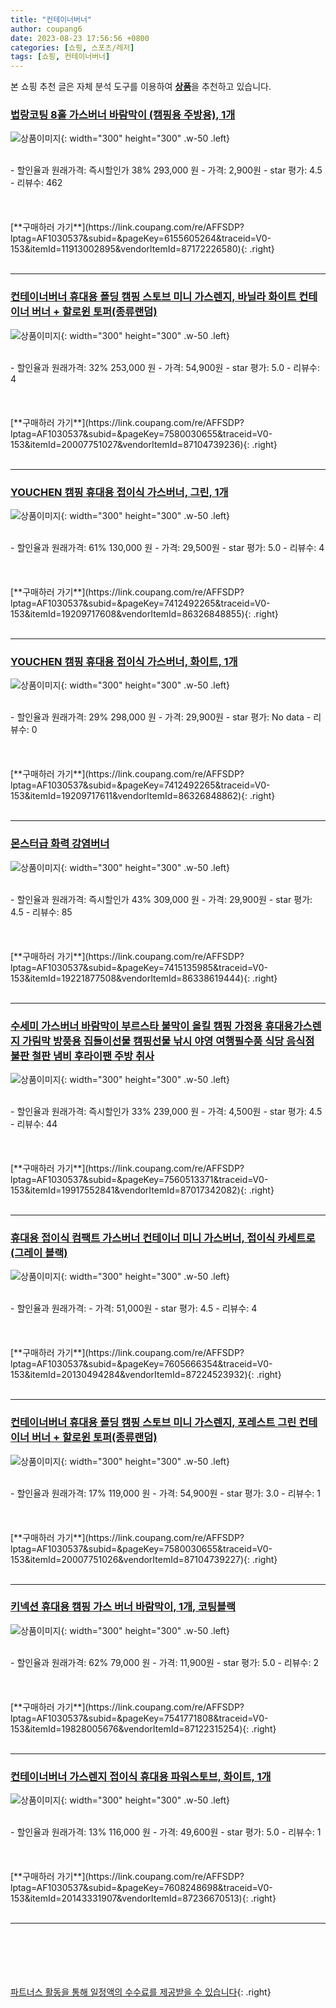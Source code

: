 ```yaml
---
title: "컨테이너버너"
author: coupang6
date: 2023-08-23 17:56:56 +0800
categories: [쇼핑, 스포츠/레저]
tags: [쇼핑, 컨테이너버너]
---
```


본 쇼핑 추천 글은 자체 분석 도구를 이용하여 [**상품**](https://link.coupang.com/a/bao1ui)을 추천하고 있습니다.

### [법랑코팅 8홀 가스버너 바람막이 (캠핑용 주방용), 1개](https://link.coupang.com/re/AFFSDP?lptag=AF1030537&subid=&pageKey=6155605264&traceid=V0-153&itemId=11913002895&vendorItemId=87172226580)

![상품이미지](https://thumbnail9.coupangcdn.com/thumbnails/remote/230x230ex/image/vendor_inventory/f79c/d4b847f830b55a3b64adf1777478ca16be14afcd838813933dc061af3426.png){: width="300" height="300" .w-50 .left}


<br>
- 할인율과 원래가격: 즉시할인가 38%  293,000   원
- 가격: 2,900원
- star 평가: 4.5
- 리뷰수: 462
<br>
<br>
<br>
<br>
[**구매하러 가기**](https://link.coupang.com/re/AFFSDP?lptag=AF1030537&subid=&pageKey=6155605264&traceid=V0-153&itemId=11913002895&vendorItemId=87172226580){: .right}
<br>
<br>

---

### [컨테이너버너 휴대용 폴딩 캠핑 스토브 미니 가스렌지, 바닐라 화이트 컨테이너 버너 + 할로윈 토퍼(종류랜덤)](https://link.coupang.com/re/AFFSDP?lptag=AF1030537&subid=&pageKey=7580030655&traceid=V0-153&itemId=20007751027&vendorItemId=87104739236)

![상품이미지](https://thumbnail10.coupangcdn.com/thumbnails/remote/230x230ex/image/vendor_inventory/d7fa/4b53c3f1a95930c805dc49d5dde31b0cdea6f8e6d3047b4b2b9f95b8fd01.png){: width="300" height="300" .w-50 .left}


<br>
- 할인율과 원래가격: 32%  253,000   원
- 가격: 54,900원
- star 평가: 5.0
- 리뷰수: 4
<br>
<br>
<br>
<br>
[**구매하러 가기**](https://link.coupang.com/re/AFFSDP?lptag=AF1030537&subid=&pageKey=7580030655&traceid=V0-153&itemId=20007751027&vendorItemId=87104739236){: .right}
<br>
<br>

---

### [YOUCHEN 캠핑 휴대용 접이식 가스버너, 그린, 1개](https://link.coupang.com/re/AFFSDP?lptag=AF1030537&subid=&pageKey=7412492265&traceid=V0-153&itemId=19209717608&vendorItemId=86326848855)

![상품이미지](https://thumbnail10.coupangcdn.com/thumbnails/remote/230x230ex/image/vendor_inventory/0c3f/629dec4e6289e528d13a4c568cd0d49fb6def36ec9ca1082d4a2b17ccd94.jpg){: width="300" height="300" .w-50 .left}


<br>
- 할인율과 원래가격: 61%  130,000   원
- 가격: 29,500원
- star 평가: 5.0
- 리뷰수: 4
<br>
<br>
<br>
<br>
[**구매하러 가기**](https://link.coupang.com/re/AFFSDP?lptag=AF1030537&subid=&pageKey=7412492265&traceid=V0-153&itemId=19209717608&vendorItemId=86326848855){: .right}
<br>
<br>

---

### [YOUCHEN 캠핑 휴대용 접이식 가스버너, 화이트, 1개](https://link.coupang.com/re/AFFSDP?lptag=AF1030537&subid=&pageKey=7412492265&traceid=V0-153&itemId=19209717611&vendorItemId=86326848862)

![상품이미지](https://thumbnail7.coupangcdn.com/thumbnails/remote/230x230ex/image/vendor_inventory/5d4d/c3924989122c192c185f22e335f115a2c6400ab41f15ab3510a00111f2ba.jpg){: width="300" height="300" .w-50 .left}


<br>
- 할인율과 원래가격: 29%  298,000   원
- 가격: 29,900원
- star 평가: No data
- 리뷰수: 0
<br>
<br>
<br>
<br>
[**구매하러 가기**](https://link.coupang.com/re/AFFSDP?lptag=AF1030537&subid=&pageKey=7412492265&traceid=V0-153&itemId=19209717611&vendorItemId=86326848862){: .right}
<br>
<br>

---

### [몬스터급 화력 강염버너](https://link.coupang.com/re/AFFSDP?lptag=AF1030537&subid=&pageKey=7415135985&traceid=V0-153&itemId=19221877508&vendorItemId=86338619444)

![상품이미지](https://thumbnail7.coupangcdn.com/thumbnails/remote/230x230ex/image/vendor_inventory/9d1a/81790b5ebcdc31cdf6cace5f5280bd1401dee7ffa475482652e510d3d423.jpg){: width="300" height="300" .w-50 .left}


<br>
- 할인율과 원래가격: 즉시할인가 43%  309,000   원
- 가격: 29,900원
- star 평가: 4.5
- 리뷰수: 85
<br>
<br>
<br>
<br>
[**구매하러 가기**](https://link.coupang.com/re/AFFSDP?lptag=AF1030537&subid=&pageKey=7415135985&traceid=V0-153&itemId=19221877508&vendorItemId=86338619444){: .right}
<br>
<br>

---

### [수세미 가스버너 바람막이 부르스타 불막이 올킬 캠핑 가정용 휴대용가스렌지 가림막 방풍용 집들이선물 캠핑선물 낚시 야영 여행필수품 식당 음식점 불판 철판 냄비 후라이팬 주방 취사](https://link.coupang.com/re/AFFSDP?lptag=AF1030537&subid=&pageKey=7560513371&traceid=V0-153&itemId=19917552841&vendorItemId=87017342082)

![상품이미지](https://thumbnail6.coupangcdn.com/thumbnails/remote/230x230ex/image/vendor_inventory/4aeb/0b06fbfe856bd558ac1541c5a2ab043f9a9b818231e719462f97d3d2205b.jpg){: width="300" height="300" .w-50 .left}


<br>
- 할인율과 원래가격: 즉시할인가 33%  239,000   원
- 가격: 4,500원
- star 평가: 4.5
- 리뷰수: 44
<br>
<br>
<br>
<br>
[**구매하러 가기**](https://link.coupang.com/re/AFFSDP?lptag=AF1030537&subid=&pageKey=7560513371&traceid=V0-153&itemId=19917552841&vendorItemId=87017342082){: .right}
<br>
<br>

---

### [휴대용 접이식 컴팩트 가스버너 컨테이너 미니 가스버너, 접이식 카세트로(그레이 블랙)](https://link.coupang.com/re/AFFSDP?lptag=AF1030537&subid=&pageKey=7605666354&traceid=V0-153&itemId=20130494284&vendorItemId=87224523932)

![상품이미지](https://thumbnail8.coupangcdn.com/thumbnails/remote/230x230ex/image/vendor_inventory/9c33/c49d23ef5a763484bfbc40de86d24e5227dd8be6e5585bd398e994b59e41.png){: width="300" height="300" .w-50 .left}


<br>
- 할인율과 원래가격: 
- 가격: 51,000원
- star 평가: 4.5
- 리뷰수: 4
<br>
<br>
<br>
<br>
[**구매하러 가기**](https://link.coupang.com/re/AFFSDP?lptag=AF1030537&subid=&pageKey=7605666354&traceid=V0-153&itemId=20130494284&vendorItemId=87224523932){: .right}
<br>
<br>

---

### [컨테이너버너 휴대용 폴딩 캠핑 스토브 미니 가스렌지, 포레스트 그린 컨테이너 버너 + 할로윈 토퍼(종류랜덤)](https://link.coupang.com/re/AFFSDP?lptag=AF1030537&subid=&pageKey=7580030655&traceid=V0-153&itemId=20007751026&vendorItemId=87104739227)

![상품이미지](https://thumbnail10.coupangcdn.com/thumbnails/remote/230x230ex/image/vendor_inventory/d7fa/4b53c3f1a95930c805dc49d5dde31b0cdea6f8e6d3047b4b2b9f95b8fd01.png){: width="300" height="300" .w-50 .left}


<br>
- 할인율과 원래가격: 17%  119,000   원
- 가격: 54,900원
- star 평가: 3.0
- 리뷰수: 1
<br>
<br>
<br>
<br>
[**구매하러 가기**](https://link.coupang.com/re/AFFSDP?lptag=AF1030537&subid=&pageKey=7580030655&traceid=V0-153&itemId=20007751026&vendorItemId=87104739227){: .right}
<br>
<br>

---

### [키넥션 휴대용 캠핑 가스 버너 바람막이, 1개, 코팅블랙](https://link.coupang.com/re/AFFSDP?lptag=AF1030537&subid=&pageKey=7541771808&traceid=V0-153&itemId=19828005676&vendorItemId=87122315254)

![상품이미지](https://thumbnail10.coupangcdn.com/thumbnails/remote/230x230ex/image/vendor_inventory/a14f/ee0ebb648d03d3288c461dffd2999bb5b496a7f12ce17f49679579b1d40a.png){: width="300" height="300" .w-50 .left}


<br>
- 할인율과 원래가격: 62%  79,000   원
- 가격: 11,900원
- star 평가: 5.0
- 리뷰수: 2
<br>
<br>
<br>
<br>
[**구매하러 가기**](https://link.coupang.com/re/AFFSDP?lptag=AF1030537&subid=&pageKey=7541771808&traceid=V0-153&itemId=19828005676&vendorItemId=87122315254){: .right}
<br>
<br>

---

### [컨테이너버너 가스렌지 접이식 휴대용 파워스토브, 화이트, 1개](https://link.coupang.com/re/AFFSDP?lptag=AF1030537&subid=&pageKey=7608248698&traceid=V0-153&itemId=20143331907&vendorItemId=87236670513)

![상품이미지](https://thumbnail10.coupangcdn.com/thumbnails/remote/230x230ex/image/vendor_inventory/7dba/9876097342a858d053655962c8eeb04b9a68b202aeea48e49667cc7c33d5.png){: width="300" height="300" .w-50 .left}


<br>
- 할인율과 원래가격: 13%  116,000   원
- 가격: 49,600원
- star 평가: 5.0
- 리뷰수: 1
<br>
<br>
<br>
<br>
[**구매하러 가기**](https://link.coupang.com/re/AFFSDP?lptag=AF1030537&subid=&pageKey=7608248698&traceid=V0-153&itemId=20143331907&vendorItemId=87236670513){: .right}
<br>
<br>

---
<br><br><br><br><br> [파트너스 활동을 통해 일정액의 수수료를 제공받을 수 있습니다](https://link.coupang.com/a/bao1ui){: .right}